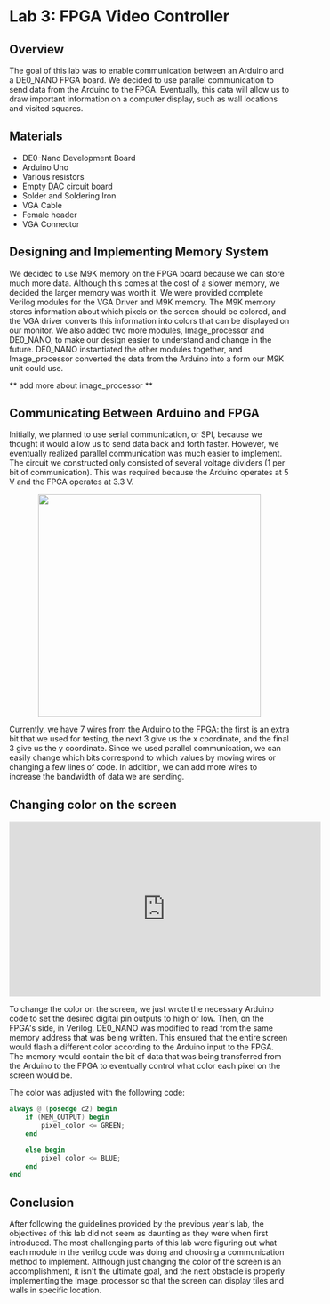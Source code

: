# Lab 3: FPGA Video Controller

## Overview
The goal of this lab was to enable communication between an Arduino
and a DE0_NANO FPGA board. We decided to use parallel communication 
to send data from the Arduino to the FPGA. Eventually, this data will
allow us to draw important information on a computer display, such
as wall locations and visited squares.

## Materials
 * DE0-Nano Development Board
 * Arduino Uno
 * Various resistors
 * Empty DAC circuit board
 * Solder and Soldering Iron
 * VGA Cable
 * Female header
 * VGA Connector

## Designing and Implementing Memory System
We decided to use M9K memory on the FPGA board because we can store 
much more data. Although this comes at the cost of a slower memory,
we decided the larger memory was worth it. We were provided complete
Verilog modules for the VGA Driver and M9K memory. The M9K memory 
stores information about which pixels on the screen should be colored, 
and the VGA driver converts this information into colors that can be
displayed on our monitor. We also added two more modules, Image_processor
and DE0_NANO, to make our design easier to understand and change in the 
future. DE0_NANO instantiated the other modules together, and
Image_processor converted the data from the Arduino into a form 
our M9K unit could use.

** add more about image_processor **

## Communicating Between Arduino and FPGA
Initially, we planned to use serial communication, or SPI, because
we thought it would allow us to send data back and forth faster.
However, we eventually realized parallel communication was much easier
to implement. The circuit we constructed only consisted of several
voltage dividers (1 per bit of communication). This was required 
because the Arduino operates at 5 V and the FPGA operates at 3.3 V.

<p align="center">
  <img src="https://pages.github.coecis.cornell.edu/jg925/ece3400-2019-team10/labs/lab3/images/parallel_comm.jpg" height="400">
</p>

Currently, we have 7 wires from the Arduino to the FPGA: the first
is an extra bit that we used for testing, the next 3 give us the x
coordinate, and the final 3 give us the y coordinate. Since we used
parallel communication, we can easily change which bits correspond 
to which values by moving wires or changing a few lines of code. In
addition, we can add more wires to increase the bandwidth of data
we are sending.

## Changing color on the screen

<p align="center">
  <iframe width="560" height="315" src="https://www.youtube.com/embed/4p3xNtZWUC0" frameborder="0" allow="accelerometer; autoplay; encrypted-media; gyroscope; picture-in-picture" allowfullscreen></iframe>
</p>

To change the color on the screen, we just wrote the necessary Arduino 
code to set the desired digital pin outputs to high or low. Then, on the
FPGA's side, in Verilog, DE0_NANO was modified to read from the same memory 
address that was being written. This ensured that the entire screen would
flash a different color according to the Arduino input to the FPGA. The memory
would contain the bit of data that was being transferred from the Arduino to 
the FPGA to eventually control what color each pixel on the screen would be.

The color was adjusted with the following code:
```verilog
always @ (posedge c2) begin
    if (MEM_OUTPUT) begin
        pixel_color <= GREEN;
    end

    else begin
        pixel_color <= BLUE;
    end
end
```

## Conclusion
After following the guidelines provided by the previous year's lab, the
objectives of this lab did not seem as daunting as they were when first
introduced. The most challenging parts of this lab were figuring out what
each module in the verilog code was doing and choosing a communication
method to implement. Although just changing the color of the screen is an
accomplishment, it isn't the ultimate goal, and the next obstacle is 
properly implementing the Image_processor so that the screen can display
tiles and walls in specific location. 
